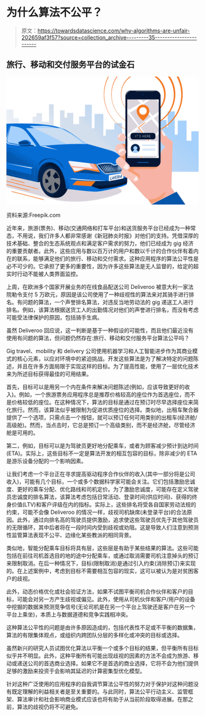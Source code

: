 # 为什么算法不公平？

> 原文：<https://towardsdatascience.com/why-algorithms-are-unfair-202659af3f57?source=collection_archive---------35----------------------->

## 旅行、移动和交付服务平台的试金石

![](img/f8dbc83576abb740dff6051a630bbde2.png)

资料来源:Freepik.com

近年来，旅游(票务)、移动(交通网络和打车平台)和送货服务平台已经成为一种常态，不用说，我们许多人都非常感谢《新冠肺炎时报》对他们的支持。凭借深厚的技术基础、整合的生态系统观点和满足客户需求的努力，他们已经成为 gig 经济的重要贡献者。此外，这些应用与数以百万计的用户和数以千计的合作伙伴有着内在的联系，能够满足他们的旅行、移动和交付需求。这种应用程序的算法公平性是必不可少的。它承担了更多的重要性，因为许多这些算法是无人监督的，给定的超实时行动不能被人类界面监控。

上周，在欧洲多个国家开展业务的在线食品配送公司 Deliveroo 被意大利一家法院勒令支付 5 万欧元，原因是该公司使用了一种歧视性的算法来对其骑手进行排名。有问题的算法，一个声誉排名算法，对违反当地劳动法的 gig 递送工人进行排名。例如，该算法根据送货工人的出勤情况对他们的声誉进行排名，而没有考虑可能受法律保护的原因，包括骑手生病。

虽然 Deliveroo 回应说，这一判断是基于一种假设的可能性，而且他们最近没有使用有问题的算法，但问题仍然存在:旅行、移动和交付服务平台算法公平吗？

Gig travel、mobility 和 delivery 公司使用机器学习和人工智能进步作为其商业模式的核心元素，以应对环境中的紧迫挑战。开发这些算法是为了解决特定的问题陈述，并且在许多方面局限于实现这样的目标。为了提高性能，使用了一层优化技术来为所述目标获得最佳的可用结果。

首先，目标可以是用另一个内在条件来解决问题陈述(例如，应该导致更好的收入)。例如，一个旅游票务应用程序总是推荐价格较高的座位作为首选座位，而不是价格较低的座位。在这种情况下，算法的目标是通过在预订时尽早选择座位来简化旅行。然而，该算法似乎被限制为促进优质座位的选择。类似地，出租车聚合器提供了一个选项，只需点击一个按钮，就可以预订任何可用类别的出租车(经济舱/高级舱)。然而，当点击时，它总是预订一个高级类别，而不是经济舱，尽管经济舱是可用的。

第二，例如，目标可以是为驾驶员更好地分配乘车，或者为顾客减少预计到达时间(ETA)。实际上，这些目标不一定是算法开发的相互包容的目标，除非减少的 ETA 是游乐设备分配的一个影响因素。

让我们考虑一个平台正在寻求提高驱动程序合作伙伴的收入(其中一部分将是公司收入)，可能有几个目标，一个或多个数据科学家可能会关注。它们包括激励忠诚度、更好的乘车分配、优化路线和司机定价。为了激励忠诚度，可能存在定义驾驶员忠诚度的排名算法，该算法考虑包括日常活动、登录时间(供应时间)、获得的终身价值(LTV)和客户评级在内的指标。实际上，这些排名将受各自国家劳动法规的约束，可能不会像 Deliveroo 的情况一样，歧视司机缺席(未登录平台)的合法原因。此外，通过向排名高的驾驶员提供激励，追求使这些驾驶员优先于其他驾驶员的无限循环，其中后者将在一段时间内受到歧视或劝阻。这是导致人们注意到预测性监管算法表现不公平、边缘化某些教派的相同背景。

类似地，智能分配乘车目标将具有层，这些层是有助于某些结果的算法。这些可能包括在前往司机首选目的地的途中分配乘车，或通过取消需要司机注意掉头的预订来限制取消。在后一种情况下，目标(限制取消)是通过引入约束(消除预订)来实现的。在上述案例中，考虑到目标不需要相互包容的现实，这可以被认为是对贫困客户的歧视。

此外，动态价格优化或社会验证方法，如果不试图平衡司机合作伙伴和客户的目标，可能会对另一方产生歧视或偏见。此外，使用从司机伙伴和客户/用户的设备中挖掘的数据来预测竞争信号(无论司机是在另一个平台上驾驶还是客户在另一个平台上乘坐)，本质上与数据道德和竞争实践相冲突。

这种算法公平性的问题是由许多原因造成的，包括代表性不足或不平衡的数据集，算法的有限集体观点，或组织内跨团队分层的多样化或冲突的目标或选择。

虽然新兴的研究人员试图优化算法以平衡一个或多个目标的结果，但平衡所有目标似乎并不明显。此外，这种平衡所有可能出现歧视的因素的方法不会成为旅游、移动或递送公司的首选商业选择。如果它不是首选的商业选择，它将不会为他们提供足够的激励来投资于会影响其延迟的计算密集型优化模型。

针对这种广泛使用的应用程序的自我调节算法公平性的努力对于保护对这种问题没有既定理解的利益相关者是至关重要的。与此同时，算法公平行动主义、监管框架、算法审计和社会影响商业模式应该也将有助于从当前阶段取得进展。在那之前，算法的歧视仍将不可避免。